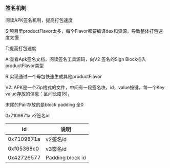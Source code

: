### 签名机制

阅读APK签名机制，提高打包速度

S:项目里productFlavor太多，每个Flavor都要编译dex和资源，导致整体打包速度太慢

T:提高打包速度

A:查看Apk签名文档，阅读签名工具源码，向V2 签名的Sign Block插入productFlavor类型

R:实现通过一个母包快速生成其他productFlavor



V2: APK是一个Zip格式的文件，中间有一段签名块，id，value按键，每一个Key value存放的信息：区间长度(8)，

末尾的Pair存放的是block padding 全0

0x7109871a v2签名id

| id         | 说明             |
| ---------- | ---------------- |
| 0x7109871a | v2签名id         |
| 0xf05368c0 | v3签名id         |
| 0x42726577 | Padding block id |

